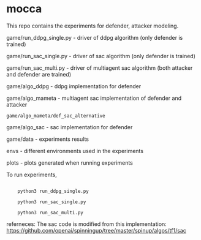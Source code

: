 # mocca

This repo contains the experiments for defender, attacker modeling.

game/run_ddpg_single.py - driver of ddpg algorithm (only defender is trained)

game/run_sac_single.py - driver of sac algorithm (only defender is trained)

game/run_sac_multi.py - driver of multiagent sac algorithm (both attacker and defender are trained)

game/algo_ddpg - ddpg implementation for defender

game/algo_mameta  - multiagent sac implementation of defender and attacker

    game/algo_mameta/def_sac_alternative

game/algo_sac - sac implementation for defender

game/data - experiments results

envs - different environments used in the experiments

plots - plots generated when running experiments

To run experiments, 

<code>
    python3 run_ddpg_single.py
</code>

<code>
    python3 run_sac_single.py
</code>

<code>
    python3 run_sac_multi.py
</code>

referneces:
The sac code is modified from this implementation: https://github.com/openai/spinningup/tree/master/spinup/algos/tf1/sac